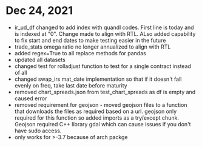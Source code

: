 # Dec 24, 2021
- ir_ud_df changed to add index with quandl codes. First line is today and is indexed at "0". Change made to align with RTL. ALso added capability to fix start and end dates to make testing easier in the future
- trade_stats omega ratio no longer annualized to align with RTL
- added regex=True to all replace methods for pandas
- updated all datasets
- changed test for rolladjust function to test for a single contract instead of all
- changed swap_irs mat_date implementation so that if it doesn't fall evenly on freq, take last date before maturity
- removed chart_spreads.json from test_chart_spreads as df is empty and caused error
- removed requirement for geojson - moved geojson files to a function that downloads the files as required based on a url. geojson only required for this function so added imports as a try/except chunk. Geojson required C++ library gdal which can cause issues if you don't have sudo access.
- only works for >-3.7 because of arch packge